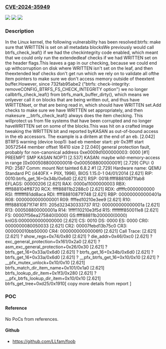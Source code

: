 ### [CVE-2024-35949](https://cve.mitre.org/cgi-bin/cvename.cgi?name=CVE-2024-35949)
![](https://img.shields.io/static/v1?label=Product&message=Linux&color=blue)
![](https://img.shields.io/static/v1?label=Version&message=1da177e4c3f4%3C%20ef3ba8ce8cf7%20&color=brighgreen)
![](https://img.shields.io/static/v1?label=Vulnerability&message=n%2Fa&color=brighgreen)

### Description

In the Linux kernel, the following vulnerability has been resolved:btrfs: make sure that WRITTEN is set on all metadata blocksWe previously would call btrfs_check_leaf() if we had the checkintegrity code enabled, which meant that we could only run the extendedleaf checks if we had WRITTEN set on the header flags.This leaves a gap in our checking, because we could end up withcorruption on disk where WRITTEN isn't set on the leaf, and then theextended leaf checks don't get run which we rely on to validate all ofthe item pointers to make sure we don't access memory outside of theextent buffer.However, since 732fab95abe2 ("btrfs: check-integrity: removeCONFIG_BTRFS_FS_CHECK_INTEGRITY option") we no longer callbtrfs_check_leaf() from btrfs_mark_buffer_dirty(), which means we onlyever call it on blocks that are being written out, and thus have WRITTENset, or that are being read in, which should have WRITTEN set.Add checks to make sure we have WRITTEN set appropriately, and then makesure __btrfs_check_leaf() always does the item checking.  This willprotect us from file systems that have been corrupted and no longer haveWRITTEN set on some of the blocks.This was hit on a crafted image tweaking the WRITTEN bit and reported byKASAN as out-of-bound access in the eb accessors. The example is a diritem at the end of an eb.  [2.042] BTRFS warning (device loop1): bad eb member start: ptr 0x3fff start 30572544 member offset 16410 size 2  [2.040] general protection fault, probably for non-canonical address 0xe0009d1000000003: 0000 [#1] PREEMPT SMP KASAN NOPTI  [2.537] KASAN: maybe wild-memory-access in range [0x0005088000000018-0x000508800000001f]  [2.729] CPU: 0 PID: 2587 Comm: mount Not tainted 6.8.2 #1  [2.729] Hardware name: QEMU Standard PC (i440FX + PIIX, 1996), BIOS 1.15.0-1 04/01/2014  [2.621] RIP: 0010:btrfs_get_16+0x34b/0x6d0  [2.621] RSP: 0018:ffff88810871fab8 EFLAGS: 00000206  [2.621] RAX: 0000a11000000003 RBX: ffff888104ff8720 RCX: ffff88811b2288c0  [2.621] RDX: dffffc0000000000 RSI: ffffffff81dd8aca RDI: ffff88810871f748  [2.621] RBP: 000000000000401a R08: 0000000000000001 R09: ffffed10210e3ee9  [2.621] R10: ffff88810871f74f R11: 205d323430333737 R12: 000000000000001a  [2.621] R13: 000508800000001a R14: 1ffff110210e3f5d R15: ffffffff850011e8  [2.621] FS:  00007f56ea275840(0000) GS:ffff88811b200000(0000) knlGS:0000000000000000  [2.621] CS:  0010 DS: 0000 ES: 0000 CR0: 0000000080050033  [2.621] CR2: 00007febd13b75c0 CR3: 000000010bb50000 CR4: 00000000000006f0  [2.621] Call Trace:  [2.621]  <TASK>  [2.621]  ? show_regs+0x74/0x80  [2.621]  ? die_addr+0x46/0xc0  [2.621]  ? exc_general_protection+0x161/0x2a0  [2.621]  ? asm_exc_general_protection+0x26/0x30  [2.621]  ? btrfs_get_16+0x33a/0x6d0  [2.621]  ? btrfs_get_16+0x34b/0x6d0  [2.621]  ? btrfs_get_16+0x33a/0x6d0  [2.621]  ? __pfx_btrfs_get_16+0x10/0x10  [2.621]  ? __pfx_mutex_unlock+0x10/0x10  [2.621]  btrfs_match_dir_item_name+0x101/0x1a0  [2.621]  btrfs_lookup_dir_item+0x1f3/0x280  [2.621]  ? __pfx_btrfs_lookup_dir_item+0x10/0x10  [2.621]  btrfs_get_tree+0xd25/0x1910[ copy more details from report ]

### POC

#### Reference
No PoCs from references.

#### Github
- https://github.com/LLfam/foob

